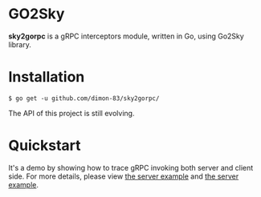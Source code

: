 # GO2Sky


**sky2gorpc** is a gRPC interceptors module, written in Go, using Go2Sky library.

# Installation
```
$ go get -u github.com/dimon-83/sky2gorpc/
```

The API of this project is still evolving. 

# Quickstart

It's a demo by showing how to trace gRPC invoking both server and client side. For more details, please view
[the server example](examples/server/main.go) and [the server example](examples/client/main.go).

